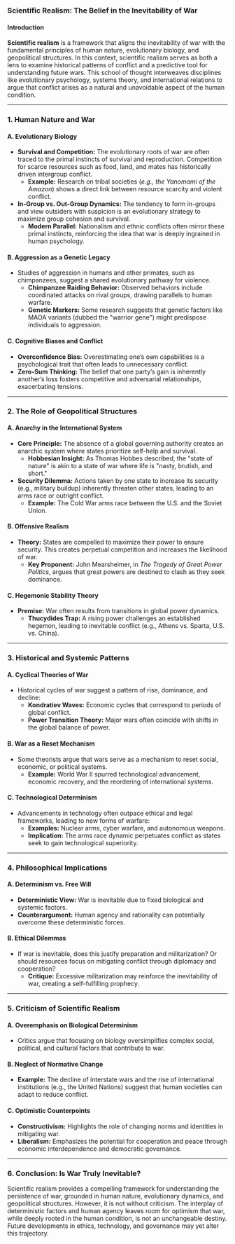 ### **Scientific Realism: The Belief in the Inevitability of War**

#### **Introduction**
**Scientific realism** is a framework that aligns the inevitability of war with the fundamental principles of human nature, evolutionary biology, and geopolitical structures. In this context, scientific realism serves as both a lens to examine historical patterns of conflict and a predictive tool for understanding future wars. This school of thought interweaves disciplines like evolutionary psychology, systems theory, and international relations to argue that conflict arises as a natural and unavoidable aspect of the human condition.

---

### **1. Human Nature and War**
#### **A. Evolutionary Biology**
- **Survival and Competition:** The evolutionary roots of war are often traced to the primal instincts of survival and reproduction. Competition for scarce resources such as food, land, and mates has historically driven intergroup conflict.
  - **Example:** Research on tribal societies (*e.g., the Yanomami of the Amazon*) shows a direct link between resource scarcity and violent conflict.
- **In-Group vs. Out-Group Dynamics:** The tendency to form in-groups and view outsiders with suspicion is an evolutionary strategy to maximize group cohesion and survival.
  - **Modern Parallel:** Nationalism and ethnic conflicts often mirror these primal instincts, reinforcing the idea that war is deeply ingrained in human psychology.

#### **B. Aggression as a Genetic Legacy**
- Studies of aggression in humans and other primates, such as chimpanzees, suggest a shared evolutionary pathway for violence. 
  - **Chimpanzee Raiding Behavior:** Observed behaviors include coordinated attacks on rival groups, drawing parallels to human warfare.
  - **Genetic Markers:** Some research suggests that genetic factors like MAOA variants (dubbed the "warrior gene") might predispose individuals to aggression.

#### **C. Cognitive Biases and Conflict**
- **Overconfidence Bias:** Overestimating one’s own capabilities is a psychological trait that often leads to unnecessary conflict.
- **Zero-Sum Thinking:** The belief that one party’s gain is inherently another’s loss fosters competitive and adversarial relationships, exacerbating tensions.

---

### **2. The Role of Geopolitical Structures**
#### **A. Anarchy in the International System**
- **Core Principle:** The absence of a global governing authority creates an anarchic system where states prioritize self-help and survival.
  - **Hobbesian Insight:** As Thomas Hobbes described, the "state of nature" is akin to a state of war where life is "nasty, brutish, and short."
- **Security Dilemma:** Actions taken by one state to increase its security (e.g., military buildup) inherently threaten other states, leading to an arms race or outright conflict.
  - **Example:** The Cold War arms race between the U.S. and the Soviet Union.

#### **B. Offensive Realism**
- **Theory:** States are compelled to maximize their power to ensure security. This creates perpetual competition and increases the likelihood of war.
  - **Key Proponent:** John Mearsheimer, in *The Tragedy of Great Power Politics*, argues that great powers are destined to clash as they seek dominance.

#### **C. Hegemonic Stability Theory**
- **Premise:** War often results from transitions in global power dynamics.
  - **Thucydides Trap:** A rising power challenges an established hegemon, leading to inevitable conflict (e.g., Athens vs. Sparta, U.S. vs. China).

---

### **3. Historical and Systemic Patterns**
#### **A. Cyclical Theories of War**
- Historical cycles of war suggest a pattern of rise, dominance, and decline:
  - **Kondratiev Waves:** Economic cycles that correspond to periods of global conflict.
  - **Power Transition Theory:** Major wars often coincide with shifts in the global balance of power.

#### **B. War as a Reset Mechanism**
- Some theorists argue that wars serve as a mechanism to reset social, economic, or political systems.
  - **Example:** World War II spurred technological advancement, economic recovery, and the reordering of international systems.

#### **C. Technological Determinism**
- Advancements in technology often outpace ethical and legal frameworks, leading to new forms of warfare:
  - **Examples:** Nuclear arms, cyber warfare, and autonomous weapons.
  - **Implication:** The arms race dynamic perpetuates conflict as states seek to gain technological superiority.

---

### **4. Philosophical Implications**
#### **A. Determinism vs. Free Will**
- **Deterministic View:** War is inevitable due to fixed biological and systemic factors.
- **Counterargument:** Human agency and rationality can potentially overcome these deterministic forces.

#### **B. Ethical Dilemmas**
- If war is inevitable, does this justify preparation and militarization? Or should resources focus on mitigating conflict through diplomacy and cooperation?
  - **Critique:** Excessive militarization may reinforce the inevitability of war, creating a self-fulfilling prophecy.

---

### **5. Criticism of Scientific Realism**
#### **A. Overemphasis on Biological Determinism**
- Critics argue that focusing on biology oversimplifies complex social, political, and cultural factors that contribute to war.

#### **B. Neglect of Normative Change**
- **Example:** The decline of interstate wars and the rise of international institutions (e.g., the United Nations) suggest that human societies can adapt to reduce conflict.

#### **C. Optimistic Counterpoints**
- **Constructivism:** Highlights the role of changing norms and identities in mitigating war.
- **Liberalism:** Emphasizes the potential for cooperation and peace through economic interdependence and democratic governance.

---

### **6. Conclusion: Is War Truly Inevitable?**
Scientific realism provides a compelling framework for understanding the persistence of war, grounded in human nature, evolutionary dynamics, and geopolitical structures. However, it is not without criticism. The interplay of deterministic factors and human agency leaves room for optimism that war, while deeply rooted in the human condition, is not an unchangeable destiny. Future developments in ethics, technology, and governance may yet alter this trajectory.
